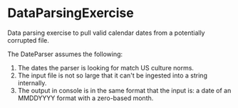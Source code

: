 # DataParsingExercise
Data parsing exercise to pull valid calendar dates from a potentially corrupted file.

The DateParser assumes the following:
1) The dates the parser is looking for match US culture norms. 
2) The input file is not so large that it can't be ingested into a string internally. 
3) The output in console is in the same format that the input is: a date of an MMDDYYYY format with a zero-based month.